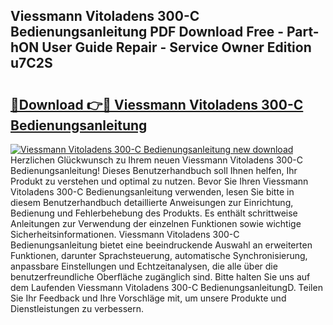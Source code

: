 ## Viessmann Vitoladens 300-C Bedienungsanleitung PDF Download Free - Part-hON User Guide Repair - Service Owner Edition u7C2S

# <h2><a href="http://df1sd5.blite.top/?on=Viessmann+Vitoladens+300-C+Bedienungsanleitung">🔗Download 👉🔴 Viessmann Vitoladens 300-C Bedienungsanleitung</a></h2>

[![Viessmann Vitoladens 300-C Bedienungsanleitung new download](https://i.imgur.com/lujVjoI.png)](http://df1sd5.blite.top/?on=Viessmann+Vitoladens+300-C+Bedienungsanleitung)
Herzlichen Glückwunsch zu Ihrem neuen Viessmann Vitoladens 300-C Bedienungsanleitung! Dieses Benutzerhandbuch soll Ihnen helfen, Ihr Produkt zu verstehen und optimal zu nutzen. Bevor Sie Ihren Viessmann Vitoladens 300-C Bedienungsanleitung verwenden, lesen Sie bitte in diesem Benutzerhandbuch detaillierte Anweisungen zur Einrichtung, Bedienung und Fehlerbehebung des Produkts. Es enthält schrittweise Anleitungen zur Verwendung der einzelnen Funktionen sowie wichtige Sicherheitsinformationen. Viessmann Vitoladens 300-C Bedienungsanleitung bietet eine beeindruckende Auswahl an erweiterten Funktionen, darunter Sprachsteuerung, automatische Synchronisierung, anpassbare Einstellungen und Echtzeitanalysen, die alle über die benutzerfreundliche Oberfläche zugänglich sind. Bitte halten Sie uns auf dem Laufenden Viessmann Vitoladens 300-C BedienungsanleitungD. Teilen Sie Ihr Feedback und Ihre Vorschläge mit, um unsere Produkte und Dienstleistungen zu verbessern.
